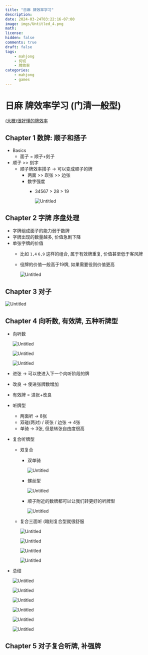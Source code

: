 ```yaml
---
title: "日麻 牌效率学习"
description: 
date: 2024-03-24T03:22:16-07:00
image: imgs/Untitled_4.png
math: 
license: 
hidden: false
comments: true
draft: false
tags:
    - mahjong
    - 何切
    - 牌效率
categories:
    - mahjong
    - games
---
```


# 日麻 牌效率学习 (门清一般型)

[(大概)很好懂的牌效率](https://www.youtube.com/playlist?list=PLAOMOhCKGh68V0R4NGHL5u0WKkd9BL-PM)

## Chapter 1 数牌: 顺子和搭子

- Basics
    - 面子 = 顺子+刻子
- 顺子 >> 刻字
    - 顺子牌效率搭子 → 可以变成顺子的牌
        - 两面 >> 崁张 >> 边张
        - 数字强度
            - 34567 > 28 > 19
                
                ![Untitled](imgs/Untitled.png)
                

## Chapter 2 字牌 序盘处理

- 字牌组成面子的能力弱于数牌
- 字牌出现的数量越多, 价值急剧下降
- 单张字牌的价值
    - 比如 `1,4` `6,9` 这样的组合, 属于有效牌重复, 价值甚至低于客风牌
    - 役牌的价值一般高于19牌, 如果需要役则价值更高
        
        ![Untitled](imgs/Untitled_1.png)
        

## Chapter 3 对子

![Untitled](imgs/Untitled_2.png)

## Chapter 4 向听数, 有效牌, 五种听牌型

- 向听数
    
    ![Untitled](imgs/Untitled_3.png)
    
    ![Untitled](imgs/Untitled_4.png)
    
    ![Untitled](imgs/Untitled_5.png)
    
- 进张 → 可以使进入下一个向听阶段的牌
- 改良 → 使进张牌数增加
- 有效牌 = 进张+改良
- 听牌型
    - 两面听 → 8张
    - 双碰(两对) / 崁张 / 边张 → 4张
    - 单骑 → 3张, 但是转张自由度很高
- 复合听牌型
    - 双复合
        - 双单骑
            
            ![Untitled](imgs/Untitled_6.png)
            
        - 螺丝型
            
            ![Untitled](imgs/Untitled_7.png)
            
        - 顺子附近的数牌都可以让我们转更好的听牌型
            
            ![Untitled](imgs/Untitled_8.png)
            
    - 复合三面听 (暗刻复合型就很舒服
        
        ![Untitled](imgs/Untitled_9.png)
        
        ![Untitled](imgs/Untitled_10.png)
        
        ![Untitled](imgs/Untitled_11.png)
        
        ![Untitled](imgs/Untitled_12.png)
        
- 总结
    
    ![Untitled](imgs/Untitled_13.png)
    
    ![Untitled](imgs/Untitled_14.png)
    
    ![Untitled](imgs/Untitled_15.png)
    
    ![Untitled](imgs/Untitled_16.png)
    
    ![Untitled](imgs/Untitled_17.png)
    
    ![Untitled](imgs/Untitled_18.png)
    

## Chapter 5 对子复合听牌, 补强牌